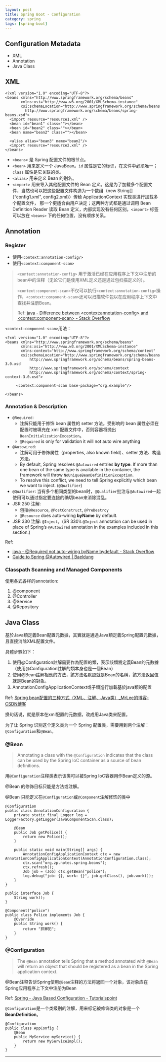 ```yaml
---
layout: post
title: Spring Boot - Configuration
category: spring
tags: [spring-boot]
---
```


## Configuration Metadata

- XML
- Annotation
- Java Class

## XML

```
<?xml version="1.0" encoding="UTF-8"?>
<beans xmlns="http://www.springframework.org/schema/beans"
       xmlns:xsi="http://www.w3.org/2001/XMLSchema-instance"
       xsi:schemaLocation="http://www.springframework.org/schema/beans
         http://www.springframework.org/schema/beans/spring-beans.xsd">
  <import resource="resource1.xml" />
  <bean id="bean1" class=""></bean>
  <bean id="bean2" class=""></bean>
  <bean name="bean2" class=""></bean>

  <alias alias="bean3" name="bean2"/>
  <import resource="resource2.xml" />
</beans>
```

- `<beans>` 是 Spring 配置文件的根节点。
- `<bean>` 用来定义一个 JavaBean。`id` 属性是它的标识，在文件中必须唯一；`class` 属性是它关联的类。
- `<alias>` 用来定义 Bean 的别名。
- `<import>` 用来导入其他配置文件的 Bean 定义。这是为了加载多个配置文件，当然也可以把这些配置文件构造为一个数组（new String[] {“config1.xml”, config2.xml}）传给 ApplicationContext 实现类进行加载多个配置文件，
  那一个更适合由用户决定；这两种方式都是通过调用 Bean Definition Reader 读取 Bean 定义，内部实现没有任何区别。`<import>` 标签可以放在 `<beans>` 下的任何位置，没有顺序关系。

## Annotation

### Register

- 使用`<context:annotation-config/>`
- 使用`<context:component-scan>`

> `<context:annotation-config>` 用于激活已经在应用程序上下文中注册的bean中的注释（无论它们是使用XML定义还是通过包扫描定义的）。
>
> `<context:component-scan>`不仅可以执行`<context:annotation-config>`操作，`<context:component-scan>`还可以扫描软件包以在应用程序上下文中查找并注册Bean。
>
> Ref: [java - Difference between \<context:annotation-config> and \<context:component-scan> - Stack Overflow](https://bit.ly/332icjZ)

`<context:component-scan>`用法：

```
<?xml version="1.0" encoding="UTF-8"?>
<beans xmlns="http://www.springframework.org/schema/beans"
       xmlns:xsi="http://www.w3.org/2001/XMLSchema-instance"
       xmlns:context="http://www.springframework.org/schema/context"
       xsi:schemaLocation="http://www.springframework.org/schema/beans 
           http://www.springframework.org/schema/beans/spring-beans-3.0.xsd
           http://www.springframework.org/schema/context
           http://www.springframework.org/schema/context/spring-context-3.0.xsd">
               
     <context:component-scan base-package="org.example"/>
     
</beans>
```

### Annotation & Description

- `@Required`:
   - 注解只能用于修饰 bean 属性的 setter 方法。受影响的 bean 属性必须在配置时被填充在 xml 配置文件中，否则容器将抛出`BeanInitializationException`。
   - `@Required` is only for validation it will not auto wire anything
- `@Autowired`:
   - 注解可用于修饰属性（properties, also known field）、setter 方法、构造方法。
   - By default, Spring resolves `@Autowired` entries **by type**. If more than one bean of the same type is available in the container, the framework will throw `NoUniqueBeanDefinitionException`.
   - To resolve this conflict, we need to tell Spring explicitly which bean we want to inject. (`@Qualifier`)
- `@Qualifier`: 当有多个相同类型的bean时，`@Qualifier`批注与`@Autowired`一起使用可以通过指定要连接的确切bean来消除混乱。
- JSR 250 注解:
   - 包括`@Resource`, `@PostConstruct`, `@PreDestroy`
   - `@Resource` does auto-wiring **byName** by default.
- JSR 330 注解: `@Inject`。(SR 330’s `@Inject` annotation can be used in place of Spring’s `@Autowired` annotation in the examples included in this section.)

Ref: 
- [java - @Required not auto-wiring byName bydefault - Stack Overflow](https://stackoverflow.com/questions/50966984/required-not-auto-wiring-byname-bydefault)
- [Guide to Spring @Autowired \| Baeldung](https://www.baeldung.com/spring-autowire)

### Classpath Scanning and Managed Components

使用各式各样的annotation:
1. @component
2. @Controller
3. @Service
4. @Repository

## Java Class

基於Java類定義Bean配置元數據，其實就是通過Java類定義Spring配置元數據，且直接消除XML配置文件。

具體步驟如下：
1. 使用@Configuration註解需要作為配置的類，表示該類將定義Bean的元數據（使用@Configuration註解的類本身也是一個Bean）
2. 使用@Bean註解相應的方法，該方法名默認就是Bean的名稱，該方法返回值就是Bean的對象。
3. AnnotationConfigApplicationContext或子類進行加載基於java類的配置

Ref: [Spring bean配置的三种方式（XML、注解、Java类）_MrLee的博客-CSDN博客](https://blog.csdn.net/echizao1839/article/details/88063013)

换句话说，就是原本在xml配置的元数据，改成用Java类来配置。

为了让 Spring 识别这个定义类为一个 Spring 配置类，需要用到两个注解：`@Configuration`和`@Bean`。

### @Bean

> Annotating a class with the `@Configuration` indicates that the class can be used by the Spring IoC container as a source of bean definitions.

用`@Configuration`注释类表示该类可以被Spring IoC容器用作Bean定义的源。

@Bean 的修饰目标只能是方法或注解。

@Bean 只能定义在`@Configuration`或`@Component`注解修饰的类中

```
@Configuration
public class AnnotationConfiguration {
    private static final Logger log = LoggerFactory.getLogger(JavaComponentScan.class);

    @Bean
    public Job getPolice() {
        return new Police();
    }

    public static void main(String[] args) {
        AnnotationConfigApplicationContext ctx = new AnnotationConfigApplicationContext(AnnotationConfiguration.class);
        ctx.scan("org.zp.notes.spring.beans");
        ctx.refresh();
        Job job = (Job) ctx.getBean("police");
        log.debug("job: {}, work: {}", job.getClass(), job.work());
    }
}

public interface Job {
    String work();
}

@Component("police")
public class Police implements Job {
    @Override
    public String work() {
        return "抓罪犯";
    }
}
```

### @Configuration

> The `@Bean` annotation tells Spring that a method annotated with `@Bean` will return an object that should be registered as a bean in the Spring application context.

@Bean注释告诉Spring使用`@Bean`注释的方法将返回一个对象，该对象应在Spring应用程序上下文中注册为Bean

Ref: [Spring - Java Based Configuration - Tutorialspoint](https://www.tutorialspoint.com/spring/spring_java_based_configuration.htm)

`@Configuration`是一个类级别的注解，用来标记被修饰类的对象是一个**BeanDefinition**。

```
@Configuration
public class AppConfig {
    @Bean
    public MyService myService() {
        return new MyServiceImpl();
    }
}
```

---